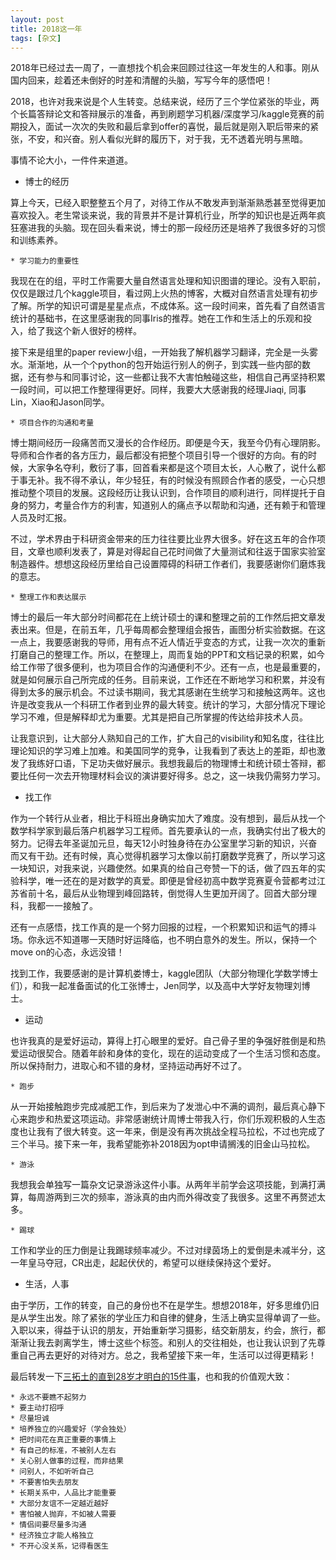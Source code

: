 ```yaml
---
layout: post
title: 2018这一年
tags: [杂文]
---
```


2018年已经过去一周了，一直想找个机会来回顾过往这一年发生的人和事。刚从国内回来，趁着还未倒好的时差和清醒的头脑，写写今年的感悟吧！

2018，也许对我来说是个人生转变。总结来说，经历了三个学位紧张的毕业，两个长篇答辩论文和答辩展示的准备，再到刷题学习机器/深度学习/kaggle竞赛的前期投入，面试一次次的失败和最后拿到offer的喜悦，最后就是刚入职后带来的紧张，不安，和兴奋。别人看似光鲜的履历下，对于我，无不透着光明与黑暗。

事情不论大小，一件件来道道。

- 博士的经历

算上今天，已经入职整整五个月了，对待工作从不敢发声到渐渐熟悉甚至觉得更加喜欢投入。老生常谈来说，我的背景并不是计算机行业，所学的知识也是近两年疯狂塞进我的头脑。现在回头看来说，博士的那一段经历还是培养了我很多好的习惯和训练素养。

    * 学习能力的重要性

我现在在的组，平时工作需要大量自然语言处理和知识图谱的理论。没有入职前，仅仅是跟过几个kaggle项目，看过网上火热的博客，大概对自然语言处理有初步了解。所学的知识可谓是星星点点，不成体系。这一段时间来，首先看了自然语言统计的基础书，在这里感谢我的同事Iris的推荐。她在工作和生活上的乐观和投入，给了我这个新人很好的榜样。

接下来是组里的paper review小组，一开始我了解机器学习翻译，完全是一头雾水。渐渐地，从一个个python的包开始运行别人的例子，到实践一些内部的数据，还有参与和同事讨论，这一些都让我不大害怕触碰这些，相信自己再坚持积累一段时间，可以把工作整理得更好。同样，我要大大感谢我的经理Jiaqi, 同事Lin，Xiao和Jason同学。

    * 项目合作的沟通和考量

博士期间经历一段痛苦而又漫长的合作经历。即便是今天，我至今仍有心理阴影。导师和合作者的各方压力，最后都没有把整个项目引导一个很好的方向。有的时候，大家争名夺利，敷衍了事，回首看来都是这个项目太长，人心散了，说什么都于事无补。我不得不承认，年少轻狂，有的时候没有照顾合作者的感受，一心只想推动整个项目的发展。这段经历让我认识到，合作项目的顺利进行，同样提托于自身的努力，考量合作方的利害，知道别人的痛点予以帮助和沟通，还有赖于和管理人员及时汇报。

不过，学术界由于科研资金带来的压力往往要比业界大很多。好在这五年的合作项目，文章也顺利发表了，算是对得起自己花时间做了大量测试和往返于国家实验室制造器件。想想这段经历里给自己设置障碍的科研工作者们，我要感谢你们磨炼我的意志。

    * 整理工作和表达展示

博士的最后一年大部分时间都花在上统计硕士的课和整理之前的工作然后把文章发表出来。但是，在前五年，几乎每周都会整理组会报告，画图分析实验数据。在这一点上，我要感谢我的导师，用有点不近人情近乎变态的方式，让我一次次的重新打磨自己的整理工作。所以，在整理上，周而复始的PPT和文档记录的积累，如今给工作带了很多便利，也为项目合作的沟通便利不少。还有一点，也是最重要的，就是如何展示自己所完成的任务。目前来说，工作还在不断地学习和积累，并没有得到太多的展示机会。不过读书期间，我尤其感谢在生统学习和接触这两年。这也许是改变我从一个科研工作者到业界的最大转变。统计的学习，大部分情况下理论学习不难，但是解释却尤为重要。尤其是把自己所掌握的传达给非技术人员。

让我意识到，让大部分人熟知自己的工作，扩大自己的visibility和知名度，往往比理论知识的学习难上加难。和美国同学的竞争，让我看到了表达上的差距，却也激发了我练好口语，下足功夫做好展示。我想我最后的物理博士和统计硕士答辩，都要比任何一次去开物理材料会议的演讲要好得多。总之，这一块我仍需努力学习。

- 找工作

作为一个转行从业者，相比于科班出身确实加大了难度。没有想到，最后从找一个数学科学家到最后落户机器学习工程师。首先要承认的一点，我确实付出了极大的努力。记得去年圣诞加元旦，每天12小时独身待在办公室里学习新的知识，兴奋而又有干劲。还有时候，真心觉得机器学习太像以前打磨数学竞赛了，所以学习这一块知识，对我来说，兴趣使然。如果真的给自己夸赞一下的话，做了四五年的实验科学，唯一还在的是对数学的真爱。即便是曾经初高中数学竞赛夏令营都考过江苏省前十名，最后从业物理到峰回路转，倒觉得人生更加开阔了。回首大部分理科，我都一一接触了。

还有一点感悟，找工作真的是一个努力回报的过程，一个积累知识和运气的搏斗场。你永远不知道哪一天随时好运降临，也不明白意外的发生。所以，保持一个move on的心态，永远没错！

找到工作，我要感谢的是计算机娄博士，kaggle团队（大部分物理化学数学博士们），和我一起准备面试的化工张博士，Jen同学，以及高中大学好友物理刘博士。

- 运动

也许我真的是爱好运动，算得上打心眼里的爱好。自己骨子里的争强好胜倒是和热爱运动很契合。随着年龄和身体的变化，现在的运动变成了一个生活习惯和态度。所以保持耐力，进取心和不错的身材，坚持运动再好不过了。

    * 跑步

从一开始接触跑步完成减肥工作，到后来为了发泄心中不满的调剂，最后真心静下心来跑步和热爱这项运动。非常感谢统计周博士带我入行，你们乐观积极的人生态度也让我有了很大转变。这一年来，倒是没有再次挑战全程马拉松，不过也完成了三个半马。接下来一年，我希望能弥补2018因为opt申请搁浅的旧金山马拉松。

    * 游泳

我想我会单独写一篇杂文记录游泳这件小事。从两年半前学会这项技能，到满打满算，每周游两到三次的频率，游泳真的由内而外得改变了我很多。这里不再赘述太多。

    * 踢球

工作和学业的压力倒是让我踢球频率减少。不过对绿茵场上的爱倒是未减半分，这一年皇马夺冠，CR出走，起起伏伏的，希望可以继续保持这个爱好。

- 生活，人事

由于学历，工作的转变，自己的身份也不在是学生。想想2018年，好多思维仍旧是从学生出发。除了紧张的学业压力和自律的健身，生活上确实显得单调了一些。入职以来，得益于认识的朋友，开始重新学习摄影，结交新朋友，约会，旅行，都渐渐让我去剥离学生，博士这些个标签。和别人的交往相处，也让我认识到了先尊重自己再去更好的对待对方。总之，我希望接下来一年，生活可以过得更精彩！

最后转发一下[三拓土的直到28岁才明白的15件事](https://www.youtube.com/watch?v=tbV7C_ADmEk)，也和我的价值观大致：

    * 永远不要瞧不起努力
    * 要主动打招呼
    * 尽量坦诚
    * 培养独立的兴趣爱好（学会独处）
    * 把时间花在真正重要的事情上
    * 有自己的标准，不被别人左右
    * 关心别人做事的过程，而非结果
    * 问别人，不如听听自己
    * 不要害怕失去朋友
    * 长期关系中，人品比才能重要
    * 大部分友谊不一定越近越好
    * 害怕被人抛弃，不如被人需要
    * 情侣间要尽量多沟通
    * 经济独立才能人格独立
    * 不开心没关系，记得看医生
